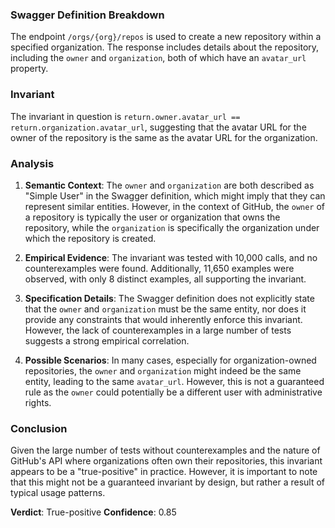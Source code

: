 ### Swagger Definition Breakdown
The endpoint `/orgs/{org}/repos` is used to create a new repository within a specified organization. The response includes details about the repository, including the `owner` and `organization`, both of which have an `avatar_url` property.

### Invariant
The invariant in question is `return.owner.avatar_url == return.organization.avatar_url`, suggesting that the avatar URL for the owner of the repository is the same as the avatar URL for the organization.

### Analysis
1. **Semantic Context**: The `owner` and `organization` are both described as "Simple User" in the Swagger definition, which might imply that they can represent similar entities. However, in the context of GitHub, the `owner` of a repository is typically the user or organization that owns the repository, while the `organization` is specifically the organization under which the repository is created.

2. **Empirical Evidence**: The invariant was tested with 10,000 calls, and no counterexamples were found. Additionally, 11,650 examples were observed, with only 8 distinct examples, all supporting the invariant.

3. **Specification Details**: The Swagger definition does not explicitly state that the `owner` and `organization` must be the same entity, nor does it provide any constraints that would inherently enforce this invariant. However, the lack of counterexamples in a large number of tests suggests a strong empirical correlation.

4. **Possible Scenarios**: In many cases, especially for organization-owned repositories, the `owner` and `organization` might indeed be the same entity, leading to the same `avatar_url`. However, this is not a guaranteed rule as the `owner` could potentially be a different user with administrative rights.

### Conclusion
Given the large number of tests without counterexamples and the nature of GitHub's API where organizations often own their repositories, this invariant appears to be a "true-positive" in practice. However, it is important to note that this might not be a guaranteed invariant by design, but rather a result of typical usage patterns.

**Verdict**: True-positive
**Confidence**: 0.85
